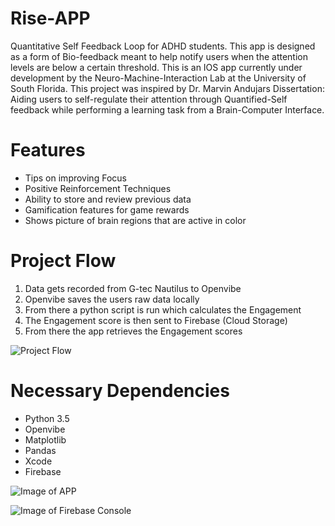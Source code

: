 # Rise-APP
Quantitative Self Feedback Loop for ADHD students. This app is designed as a form of Bio-feedback meant to help notify users when the attention levels are below a certain threshold. This is an IOS app currently under development by the Neuro-Machine-Interaction Lab at the University of South Florida. This project was inspired by Dr. Marvin Andujars Dissertation: Aiding users to self-regulate their attention through Quantified-Self feedback while performing a learning task from a Brain-Computer Interface.  

# Features
- Tips on improving Focus 
- Positive Reinforcement Techniques 
- Ability to store and review previous data
- Gamification features for game rewards 
- Shows picture of brain regions that are active in color 

# Project Flow
1. Data gets recorded from G-tec Nautilus to Openvibe
2. Openvibe saves the users raw data locally
3. From there a python script is run which calculates the Engagement 
4. The Engagement score is then sent to Firebase (Cloud Storage)
5. From there the app retrieves the Engagement scores 

![Project Flow](https://github.com/DeepMindv2/Rise_2.0__2/blob/master/Images/Screen%20Shot%202019-11-24%20at%203.10.34%20PM.png)


# Necessary Dependencies
- Python 3.5
- Openvibe
- Matplotlib
- Pandas
- Xcode
- Firebase


![Image of APP](https://github.com/DeepMindv2/Rise_2.0__2/blob/master/Images/Screen%20Shot%202019-11-24%20at%203.10.34%20PM.png)

![Image of Firebase Console](https://github.com/DeepMindv2/Rise_2.0__2/blob/master/Images/Screen%20Shot%202019-11-24%20at%205.45.52%20PM.png)
